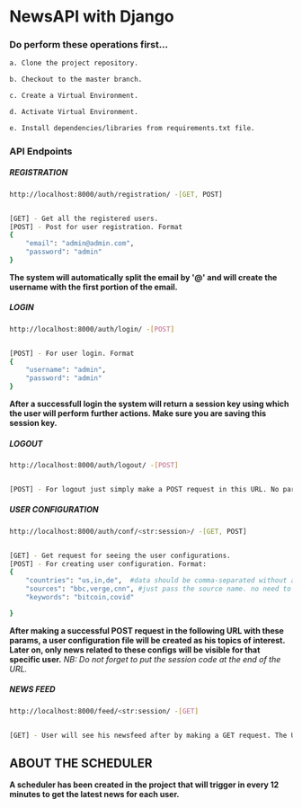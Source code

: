 # NewsAPI with Django


### Do perform these operations first...
```sh
a. Clone the project repository.
```
```sh
b. Checkout to the master branch.
```
```sh
c. Create a Virtual Environment.
```
```sh
d. Activate Virtual Environment.
```
```sh
e. Install dependencies/libraries from requirements.txt file.
```

### API Endpoints

##### REGISTRATION
```sh
http://localhost:8000/auth/registration/ -[GET, POST]


[GET] - Get all the registered users.
[POST] - Post for user registration. Format
{
    "email": "admin@admin.com",
    "password": "admin"
}
```
**The system will automatically split the email by '@' and will create the username with the first portion of the email.**


##### LOGIN
```sh
http://localhost:8000/auth/login/ -[POST]


[POST] - For user login. Format
{
    "username": "admin",
    "password": "admin"
}
```
**After a successfull login the system will return a session key using which the user will perform further actions. Make sure you are saving this session key.**

##### LOGOUT
```sh
http://localhost:8000/auth/logout/ -[POST]


[POST] - For logout just simply make a POST request in this URL. No parameters need to be passed here.
```

##### USER CONFIGURATION
```sh
http://localhost:8000/auth/conf/<str:session>/ -[GET, POST]


[GET] - Get request for seeing the user configurations.
[POST] - For creating user configuration. Format:
{
    "countries": "us,in,de",  #data should be comma-separated without any space.
    "sources": "bbc,verge,cnn", #just pass the source name. no need to add any special symbol e.g bbc-news.
    "keywords": "bitcoin,covid"

}
```
**After making a successful POST request in the following URL with these params, a user configuration file will be created as his topics of interest. Later on, only news related to these configs will be visible for that specific user.**
*NB: Do not forget to put the session code at the end of the URL.*


##### NEWS FEED
```sh
http://localhost:8000/feed/<str:session/ -[GET]


[GET] - User will see his newsfeed after by making a GET request. The URL should contain the session code as well. For the first request, it may take a few time to fetch all the data from the API server.
```
## ABOUT THE SCHEDULER
**A scheduler has been created in the project that will trigger in every 12 minutes to get the latest news for each user.**



